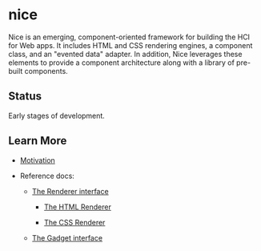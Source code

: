 # nice

Nice is an emerging, component-oriented framework for building the HCI for Web apps. It includes HTML and CSS rendering engines, a component class, and an "evented data" adapter. In addition, Nice leverages these elements to provide a component architecture along with a library of pre-built components.

## Status

Early stages of development.

## Learn More

* [Motivation][motivation]

* Reference docs:

  * [The Renderer interface][renderer-interface]
  
    * [The HTML Renderer][html-renderer]
    
    * [The CSS Renderer][css-renderer]
  
  * [The Gadget interface][gadget-interface]
  
[motivation]:./docs/motivation.md
[renderer-interface]:./docs/renderer-interface.md
[html-renderer]:./docs/html-renderer.md
[css-renderer]:./docs/css-renderer.md
[gadget-interface]:./docs/gadget-interface.md
